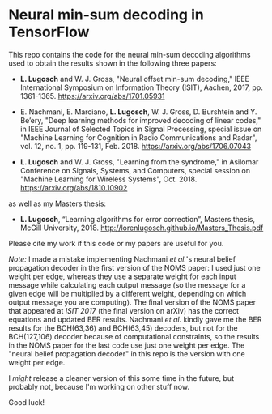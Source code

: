 # Neural min-sum decoding in TensorFlow

This repo contains the code for the neural min-sum decoding algorithms used to obtain the results shown in the following three papers:

* **L. Lugosch** and W. J. Gross, "Neural offset min-sum decoding," IEEE International Symposium on Information Theory (ISIT), Aachen, 2017, pp. 1361-1365. https://arxiv.org/abs/1701.05931

* E. Nachmani, E. Marciano, **L. Lugosch**, W. J. Gross, D. Burshtein and Y. Be’ery, "Deep learning methods for improved decoding of linear codes," in IEEE Journal of Selected Topics in Signal Processing, special issue on "Machine Learning for Cognition in Radio Communications and Radar", vol. 12, no. 1, pp. 119-131, Feb. 2018. https://arxiv.org/abs/1706.07043

* **L. Lugosch** and W. J. Gross, "Learning from the syndrome," in Asilomar Conference on Signals, Systems, and Computers, special session on "Machine Learning for Wireless Systems", Oct. 2018. https://arxiv.org/abs/1810.10902

as well as my Masters thesis:

* **L. Lugosch**, “Learning algorithms for error correction”, Masters thesis, McGill University, 2018. http://lorenlugosch.github.io/Masters_Thesis.pdf

Please cite my work if this code or my papers are useful for you.

*Note:* I made a mistake implementing Nachmani *et al.*'s neural belief propagation decoder in the first version of the NOMS paper: I used just one weight per edge, whereas they use a separate weight for each input message while calculating each output message (so the message for a given edge will be multiplied by a different weight, depending on which output message you are computing). The final version of the NOMS paper that appeared at *ISIT 2017* (the final version on arXiv) has the correct equations and updated BER results. Nachmani *et al.* kindly gave me the BER results for the BCH(63,36) and BCH(63,45) decoders, but not for the BCH(127,106) decoder because of computational constraints, so the results in the NOMS paper for the last code use just one weight per edge. The "neural belief propagation decoder" in this repo is the version with one weight per edge.

I *might* release a cleaner version of this some time in the future, but probably not, because I'm working on other stuff now.

Good luck!

